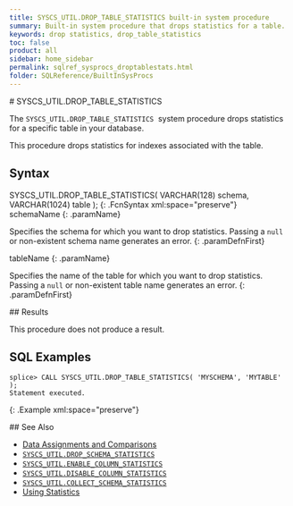 ```yaml
---
title: SYSCS_UTIL.DROP_TABLE_STATISTICS built-in system procedure
summary: Built-in system procedure that drops statistics for a table.
keywords: drop statistics, drop_table_statistics
toc: false
product: all
sidebar: home_sidebar
permalink: sqlref_sysprocs_droptablestats.html
folder: SQLReference/BuiltInSysProcs
---
```

<section>
<div class="TopicContent" data-swiftype-index="true" markdown="1">
# SYSCS_UTIL.DROP_TABLE_STATISTICS

The `SYSCS_UTIL.DROP_TABLE_STATISTICS`  system procedure drops
statistics for a specific table in your database.

This procedure drops statistics for indexes associated with the table.

## Syntax

<div class="fcnWrapperWide" markdown="1">
    SYSCS_UTIL.DROP_TABLE_STATISTICS( VARCHAR(128) schema,
                                      VARCHAR(1024) table );
{: .FcnSyntax xml:space="preserve"}

</div>
<div class="paramList" markdown="1">
schemaName
{: .paramName}

Specifies the schema for which you want to drop statistics. Passing a
`null` or non-existent schema name generates an error.
{: .paramDefnFirst}

tableName
{: .paramName}

Specifies the name of the table for which you want to drop statistics. Passing a
`null` or non-existent table name generates an error.
{: .paramDefnFirst}

</div>
## Results

This procedure does not produce a result.

## SQL Examples

<div class="preWrapperWide" markdown="1">

    splice> CALL SYSCS_UTIL.DROP_TABLE_STATISTICS( 'MYSCHEMA', 'MYTABLE' );
    Statement executed.
{: .Example xml:space="preserve"}

</div>
## See Also

* [Data Assignments and
  Comparisons](sqlref_datatypes_compatability.html)
* [`SYSCS_UTIL.DROP_SCHEMA_STATISTICS`](sqlref_sysprocs_dropschemastats.html)
* [`SYSCS_UTIL.ENABLE_COLUMN_STATISTICS`](sqlref_sysprocs_enablecolumnstats.html)
* [`SYSCS_UTIL.DISABLE_COLUMN_STATISTICS`](sqlref_sysprocs_disablecolumnstats.html)
* [`SYSCS_UTIL.COLLECT_SCHEMA_STATISTICS`](sqlref_sysprocs_collectschemastats.html)
* [Using Statistics](bestpractices_optimizer_statistics.html)

</div>
</section>

